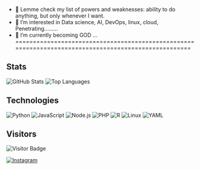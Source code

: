 - 👋 Lemme check my list of powers and weaknesses: ability to do anything, but only whenever I want.
- 👀 I’m interested in Data science, AI, DevOps, linux, cloud, Penetrating.........
- 🌱 I’m currently becoming GOD ...
=====================================================================================================
## Stats
![GitHub Stats](https://github-readme-stats.vercel.app/api?username=12-Twelvve&show_icons=true&theme=radical) ![Top Languages](https://github-readme-stats.vercel.app/api/top-langs/?username=12-Twelvve&layout=compact&theme=radical)


## Technologies

![Python](https://img.shields.io/badge/Python-3670A0?style=for-the-badge&logo=python&logoColor=ffdd54)
![JavaScript](https://img.shields.io/badge/JavaScript-323330?style=for-the-badge&logo=javascript&logoColor=f7df1e)
![Node.js](https://img.shields.io/badge/Node.js-43853D?style=for-the-badge&logo=node.js&logoColor=white)
![PHP](https://img.shields.io/badge/PHP-777BB4?style=for-the-badge&logo=php&logoColor=white)
![R](https://img.shields.io/badge/R-276DC3?style=for-the-badge&logo=r&logoColor=white)
![Linux](https://img.shields.io/badge/Linux-FCC624?style=for-the-badge&logo=linux&logoColor=black)
![YAML](https://img.shields.io/badge/YAML-000000?style=for-the-badge&logo=yaml&logoColor=white)

## Visitors

![Visitor Badge](https://visitor-badge.laobi.icu/badge?page_id=yourusername.yourusername)
<!---
12-Twelvve/12-Twelvve is a ✨ special ✨ repository because its `README.md` (this file) appears on your GitHub profile.
You can click the Preview link to take a look at your changes.
--->
[![Instagram](https://img.shields.io/badge/Instagram-@god_kuber-purple)](https://instagram.com/god_kuber)
